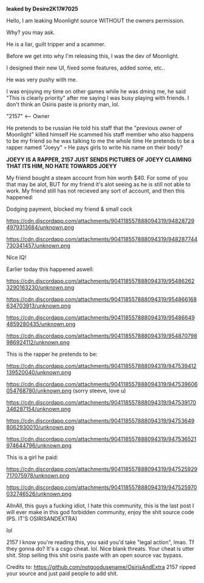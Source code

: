 __leaked by Desire2K17#7025__

Hello, I am leaking Moonlight source WITHOUT the owners permission.

Why? you may ask.

He is a liar, guilt tripper and a scammer.

Before we get into why I'm releasing this, I was the dev of Moonlight. 

I designed their new UI, fixed some features, added some, etc..

He was very pushy with me.

I was enjoying my time on other games while he was dming me, he said "This is clearly priority" after me saying I was busy playing with friends. I don't think an Osiris paste is priority man, lol.



"2157" <-- Owner

He pretends to be russian
He told his staff that the "previous owner of Moonlight" killed himself
He scammed his staff member who also happens to be my friend so he was talking to me the whole time
He pretends to be a rapper named "Joeyy" :skull:
He pays girls to write his name on their body?

**JOEYY IS A RAPPER, 2157 JUST SENDS PICTURES OF JOEYY CLAIMING THAT ITS HIM, NO HATE TOWARDS JOEYY**

My friend bought a steam account from him worth $40. For some of you that may be alot, BUT for my friend it's alot seeing as he is still not able to work.
My friend still has not recieved any sort of account, and then this happened: 

Dodging payment, blocked my friend & small cock

https://cdn.discordapp.com/attachments/904118557888094319/948287294979313684/unknown.png

https://cdn.discordapp.com/attachments/904118557888094319/948287744730341457/unknown.png

Nice IQ!

Earlier today this happened aswell:

https://cdn.discordapp.com/attachments/904118557888094319/954862623290163230/unknown.png

https://cdn.discordapp.com/attachments/904118557888094319/954866168634703913/unknown.png

https://cdn.discordapp.com/attachments/904118557888094319/954866494859280435/unknown.png

https://cdn.discordapp.com/attachments/904118557888094319/954870798986924112/unknown.png

This is the rapper he pretends to be:

https://cdn.discordapp.com/attachments/904118557888094319/947539412139520040/unknown.png

https://cdn.discordapp.com/attachments/904118557888094319/947539606054768780/unknown.png (sorry steeve, love u)

https://cdn.discordapp.com/attachments/904118557888094319/947539170346287154/unknown.png

https://cdn.discordapp.com/attachments/904118557888094319/947536498062930010/unknown.png

https://cdn.discordapp.com/attachments/904118557888094319/947536521974644796/unknown.png

This is a girl he paid:

https://cdn.discordapp.com/attachments/904118557888094319/947525929717075978/unknown.png

https://cdn.discordapp.com/attachments/904118557888094319/947525970032746526/unknown.png

AllnAll, this guys a fucking idiot, I hate this community, this is the last post I will ever make in this god forbidden community, enjoy the shit source code (PS. IT'S OSIRISANDEXTRA)

lol

2157 I know you're reading this, you said you'd take "legal action", lmao. Tf they gonna do? It's a csgo cheat. lol. Nice blank threats. Your cheat is utter shit. Stop selling this shit osiris paste with an open source vac bypass.

 Credits to: https://github.com/notgoodusename/OsirisAndExtra 2157 ripped your source and just paid people to add shit. 
